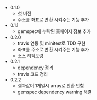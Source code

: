 * 0.1.0
    * 첫 버전
    * 주소를 좌표로 변환 시켜주는 기능 추가
* 0.1.1
    * gemspec에 누락된 홈페이지 정보 추가
* 0.2.0
    * travis 연동 및 minitest로 TDD 구현
    * 좌표를 주소로 변환 시켜주는 기능 추가
    * 소스 리펙토링
* 0.2.1
    * dependency 정리
    * travis 코드 정리
* 0.2.2
    * 결과값이 1개일시 array로 반환 안함
    * gemspec dependency warning 해결